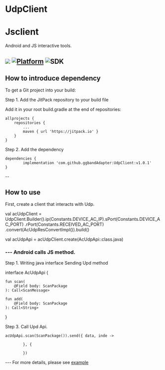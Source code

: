 # UdpClient

# Jsclient
Android and JS interactive tools.

[![](https://jitpack.io/v/ggbandAdapter/UdpClient.svg)](https://jitpack.io/#ggbandAdapter/UdpClient)
[![Platform](https://img.shields.io/badge/platform-android-green.svg)](http://developer.android.com/index.html)
![SDK](https://img.shields.io/badge/SDK-15%2B-green.svg)
--

## How to introduce dependency

To get a Git project into your build:

Step 1. Add the JitPack repository to your build file

Add it in your root build.gradle at the end of repositories:

	allprojects {
		repositories {
			...
			maven { url 'https://jitpack.io' }
		}
	}

Step 2. Add the dependency

	dependencies {
	        implementation 'com.github.ggbandAdapter:UdpClient:v1.0.1'
	}


--

## How to use

First, create a client that interacts with Udp.

  val acUdpClient =
    UdpClient.Builder().ip(Constants.DEVICE_AC_IP).sPort(Constants.DEVICE_AC_PORT)
        .rPort(Constants.RECEIVED_AC_PORT)
        .convert(AcUdpResConvertImpl()).build()

val acUdpApi = acUdpClient.create(AcUdpApi::class.java)
   
### --- Android calls JS method.

Step 1. Writing java interface Sending Upd method
   
 interface AcUdpApi {

    fun scan(
        @Field body: ScanPackage
    ): Call<ScanMessage>
    
    fun add(
        @Field body: ScanPackage
    ): Call<String>

}

Step 3. Call Upd Api.

    acUdpApi.scan(ScanPackage()).send({ data, inde ->
               
            }, {
       
            })
	    
--- For more details, please see [example](https://github.com/ggbandAdapter/UdpClient/tree/master/app)

